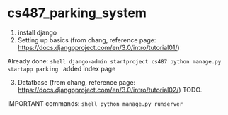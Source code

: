 # cs487_parking_system

1. install django
2. Setting up basics (from chang, reference page: https://docs.djangoproject.com/en/3.0/intro/tutorial01/)
    
  Already done:
      ```shell
      django-admin startproject cs487
      python manage.py startapp parking
      ```
      added index page
      
 3. Datatbase (from chang, reference page: https://docs.djangoproject.com/en/3.0/intro/tutorial02/)
    TODO.
      
      
      
IMPORTANT commands:
    ```shell
    python manage.py runserver
    ```
